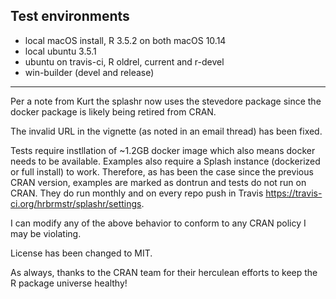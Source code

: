 ## Test environments

* local macOS install, R 3.5.2 on both macOS 10.14
* local ubuntu 3.5.1
* ubuntu on travis-ci, R oldrel, current and r-devel
* win-builder (devel and release)

---

Per a note from Kurt the splashr now uses the
stevedore package since the docker package is
likely being retired from CRAN.

The invalid URL in the vignette (as noted in
an email thread) has been fixed.

Tests require instllation of ~1.2GB docker image
which also means docker needs to be available.
Examples also require a Splash instance (dockerized
or full install) to work. Therefore, as has been the
case since the previous CRAN version, examples
are marked as dontrun and tests do not run on CRAN.
They do run monthly and on every repo push in Travis
https://travis-ci.org/hrbrmstr/splashr/settings.

I can modify any of the above behavior to conform
to any CRAN policy I may be violating.

License has been changed to MIT.

As always, thanks to the CRAN team for their
herculean efforts to keep the R package universe
healthy!